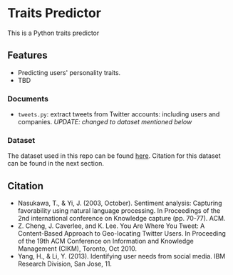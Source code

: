 # Traits Predictor
This is a Python traits predictor

## Features
- Predicting users' personality traits.
- TBD
### Documents
- ```tweets.py```: extract tweets from Twitter accounts: including users and companies. *UPDATE: changed to dataset mentioned below*


### Dataset
The dataset used in this repo can be found [here](https://archive.org/details/twitter_cikm_2010). Citation for this dataset can be found in the next section.

## Citation
- Nasukawa, T., & Yi, J. (2003, October). Sentiment analysis: Capturing favorability using natural language processing. In Proceedings of the 2nd international conference on Knowledge capture (pp. 70-77). ACM.
- Z. Cheng, J. Caverlee, and K. Lee. You Are Where You Tweet: A Content-Based Approach to Geo-locating Twitter Users. In Proceeding of the 19th ACM Conference on Information and Knowledge Management (CIKM), Toronto, Oct 2010. 
- Yang, H., & Li, Y. (2013). Identifying user needs from social media. IBM Research Division, San Jose, 11.
